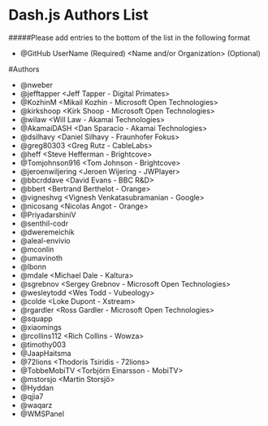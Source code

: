 # Dash.js Authors List
#####Please add entries to the bottom of the list in the following format
* @GitHub UserName (Required) <Name and/or Organization> (Optional)

#Authors 
* @nweber <Digital Primates>
* @jefftapper <Jeff Tapper - Digital Primates>
* @KozhinM <Mikail Kozhin - Microsoft Open Technologies>
* @kirkshoop <Kirk Shoop - Microsoft Open Technologies>
* @wilaw <Will Law - Akamai Technologies>
* @AkamaiDASH <Dan Sparacio - Akamai Technologies>
* @dsilhavy <Daniel Silhavy - Fraunhofer Fokus>
* @greg80303 <Greg Rutz - CableLabs>
* @heff <Steve Hefferman - Brightcove>
* @Tomjohnson916 <Tom Johnson - Brightcove>
* @jeroenwiljering <Jeroen Wijering - JWPlayer>
* @bbcrddave <David Evans - BBC R&D>
* @bbert <Bertrand Berthelot - Orange>
* @vigneshvg <Vignesh Venkatasubramanian - Google>
* @nicosang <Nicolas Angot - Orange>
* @PriyadarshiniV
* @senthil-codr <Senthil>
* @dweremeichik <Dylan Weremeichik>
* @aleal-envivio 
* @mconlin
* @umavinoth
* @lbonn
* @mdale <Michael Dale - Kaltura>
* @sgrebnov <Sergey Grebnov - Microsoft Open Technologies>
* @wesleytodd <Wes Todd - Vubeology>
* @colde <Loke Dupont - Xstream>
* @rgardler <Ross Gardler - Microsoft Open Technologies>
* @squapp
* @xiaomings
* @rcollins112 <Rich Collins - Wowza>
* @timothy003 <Timothy Liang>
* @JaapHaitsma
* @72lions <Thodoris Tsiridis - 72lions>
* @TobbeMobiTV <Torbjörn Einarsson - MobiTV>
* @mstorsjo <Martin Storsjö>
* @Hyddan <Daniel Hedenius>
* @qjia7
* @waqarz
* @WMSPanel <WMSPanel Team>